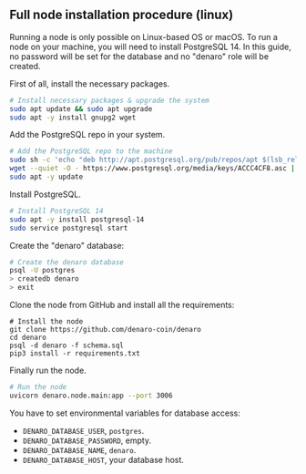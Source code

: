 ## Full node installation procedure (linux)

Running a node is only possible on Linux-based OS or macOS.
To run a node on your machine, you will need to install PostgreSQL 14.
In this guide, no password will be set for the database and no "denaro" role will be created.
<br>

First of all, install the necessary packages.
```bash
# Install necessary packages & upgrade the system
sudo apt update && sudo apt upgrade
sudo apt -y install gnupg2 wget
```

Add the PostgreSQL repo in your system.
```bash
# Add the PostgreSQL repo to the machine
sudo sh -c 'echo "deb http://apt.postgresql.org/pub/repos/apt $(lsb_release -cs)-pgdg main" > /etc/apt/sources.list.d/pgdg.list'
wget --quiet -O - https://www.postgresql.org/media/keys/ACCC4CF8.asc | sudo apt-key add -
sudo apt -y update
```

Install PostgreSQL.
```bash
# Install PostgreSQL 14
sudo apt -y install postgresql-14
sudo service postgresql start
```

Create the "denaro" database:
```bash
# Create the denaro database
psql -U postgres
> createdb denaro
> exit
```

Clone the node from GitHub and install all the requirements:
```
# Install the node
git clone https://github.com/denaro-coin/denaro
cd denaro
psql -d denaro -f schema.sql
pip3 install -r requirements.txt
```

Finally run the node.
```bash
# Run the node
uvicorn denaro.node.main:app --port 3006

```

You have to set environmental variables for database access:
- `DENARO_DATABASE_USER`, `postgres`.  
- `DENARO_DATABASE_PASSWORD`, empty.  
- `DENARO_DATABASE_NAME`, `denaro`.  
- `DENARO_DATABASE_HOST`, your database host.  
